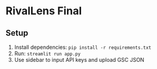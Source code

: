 # RivalLens Final

## Setup
1. Install dependencies: `pip install -r requirements.txt`
2. Run: `streamlit run app.py`
3. Use sidebar to input API keys and upload GSC JSON
